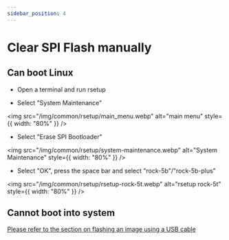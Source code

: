 ```yaml
---
sidebar_position: 4
---
```


# Clear SPI Flash manually

## Can boot Linux

- Open a terminal and run rsetup

- Select "System Maintenance"

<img src="/img/common/rsetup/main_menu.webp" alt="main menu" style={{ width: "80%" }} />

- Select "Erase SPI Bootloader"

<img src="/img/common/rsetup/system-maintenance.webp" alt="System Maintenance" style={{ width: "80%" }} />

- Select "OK", press the space bar and select "rock-5b"/"rock-5b-plus"

<img src="/img/common/rsetup/rsetup-rock-5t.webp" alt="rsetup rock-5t" style={{ width: "80%" }} />

## Cannot boot into system

[Please refer to the section on flashing an image using a USB cable](/rock5/rock5t/low-level-dev/maskrom)
